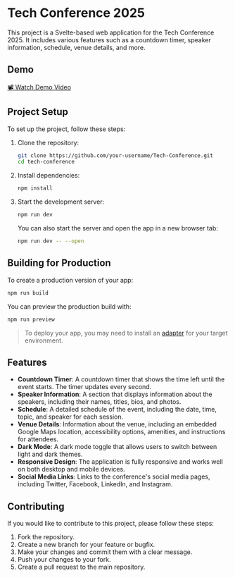 # Tech Conference 2025

This project is a Svelte-based web application for the Tech Conference 2025. It includes various features such as a countdown timer, speaker information, schedule, venue details, and more.


## Demo

[📽️ Watch Demo Video](https://drive.google.com/file/d/1ipd5LRvyi_J4XaDg2qKWLF0tsrx6FEOX/view?usp=sharing)


## Project Setup

To set up the project, follow these steps:

1. Clone the repository:
   ```bash
   git clone https://github.com/your-username/Tech-Conference.git
   cd tech-conference
   ```

2. Install dependencies:
   ```bash
   npm install
   ```

3. Start the development server:
   ```bash
   npm run dev
   ```

   You can also start the server and open the app in a new browser tab:
   ```bash
   npm run dev -- --open
   ```

## Building for Production

To create a production version of your app:
```bash
npm run build
```

You can preview the production build with:
```bash
npm run preview
```

> To deploy your app, you may need to install an [adapter](https://svelte.dev/docs/kit/adapters) for your target environment.

## Features

- **Countdown Timer**: A countdown timer that shows the time left until the event starts. The timer updates every second.
- **Speaker Information**: A section that displays information about the speakers, including their names, titles, bios, and photos.
- **Schedule**: A detailed schedule of the event, including the date, time, topic, and speaker for each session.
- **Venue Details**: Information about the venue, including an embedded Google Maps location, accessibility options, amenities, and instructions for attendees.
- **Dark Mode**: A dark mode toggle that allows users to switch between light and dark themes.
- **Responsive Design**: The application is fully responsive and works well on both desktop and mobile devices.
- **Social Media Links**: Links to the conference's social media pages, including Twitter, Facebook, LinkedIn, and Instagram.

## Contributing

If you would like to contribute to this project, please follow these steps:

1. Fork the repository.
2. Create a new branch for your feature or bugfix.
3. Make your changes and commit them with a clear message.
4. Push your changes to your fork.
5. Create a pull request to the main repository.

